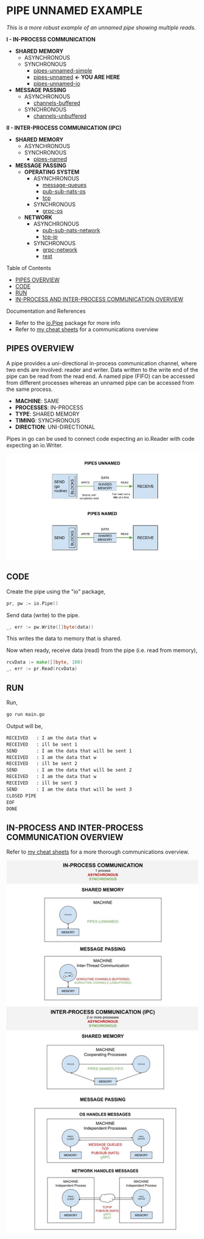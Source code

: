 # PIPE UNNAMED EXAMPLE

_This is a more robust example of an unnamed pipe showing multiple reads._

**I - IN-PROCESS COMMUNICATION**

* **SHARED MEMORY**
  * ASYNCHRONOUS
  * SYNCHRONOUS
    * [pipes-unnamed-simple](https://github.com/JeffDeCola/my-go-examples/tree/master/in-process-communication/shared-memory/synchronous/pipes-unnamed-simple)
    * [pipes-unnamed](https://github.com/JeffDeCola/my-go-examples/tree/master/in-process-communication/shared-memory/synchronous/pipes-unnamed)
      **<- YOU ARE HERE**
    * [pipes-unnamed-io](https://github.com/JeffDeCola/my-go-examples/tree/master/in-process-communication/shared-memory/synchronous/pipes-unnamed-io)
* **MESSAGE PASSING**
  * ASYNCHRONOUS
    * [channels-buffered](https://github.com/JeffDeCola/my-go-examples/tree/master/in-process-communication/message-passing/asynchronous/channels-buffered)
  * SYNCHRONOUS
    * [channels-unbuffered](https://github.com/JeffDeCola/my-go-examples/tree/master/in-process-communication/message-passing/synchronous/channels-unbuffered)

**II - INTER-PROCESS COMMUNICATION (IPC)**

* **SHARED MEMORY**
  * ASYNCHRONOUS
  * SYNCHRONOUS
    * [pipes-named](https://github.com/JeffDeCola/my-go-examples/tree/master/inter-process-communication-ipc/shared-memory/synchronous/pipes-named)
* **MESSAGE PASSING**
  * **OPERATING SYSTEM**
    * ASYNCHRONOUS
      * [message-queues](https://github.com/JeffDeCola/my-go-examples/tree/master/inter-process-communication-ipc/message-passing/operating-system/asynchronous/message-queues)
      * [pub-sub-nats-os](https://github.com/JeffDeCola/my-go-examples/tree/master/inter-process-communication-ipc/message-passing/operating-system/asynchronous/pub-sub-nats-os)
      * [tcp](https://github.com/JeffDeCola/my-go-examples/tree/master/inter-process-communication-ipc/message-passing/operating-system/asynchronous/tcp)
    * SYNCHRONOUS
      * [grpc-os](https://github.com/JeffDeCola/my-go-examples/tree/master/inter-process-communication-ipc/message-passing/operating-system/synchronous/grpc-os)
  * **NETWORK**
    * ASYNCHRONOUS
      * [pub-sub-nats-network](https://github.com/JeffDeCola/my-go-examples/tree/master/inter-process-communication-ipc/message-passing/network/asynchronous/pub-sub-nats-network)
      * [tcp-ip](https://github.com/JeffDeCola/my-go-examples/tree/master/inter-process-communication-ipc/message-passing/network/asynchronous/tcp-ip)
    * SYNCHRONOUS
      * [grpc-network](https://github.com/JeffDeCola/my-go-examples/tree/master/inter-process-communication-ipc/message-passing/network/synchronous/grpc-network)
      * [rest](https://github.com/JeffDeCola/my-go-examples/tree/master/inter-process-communication-ipc/message-passing/network/synchronous/rest)

Table of Contents

* [PIPES OVERVIEW](https://github.com/JeffDeCola/my-go-examples/tree/master/in-process-communication/shared-memory/synchronous/pipes-unnamed#pipes-overview)
* [CODE](https://github.com/JeffDeCola/my-go-examples/tree/master/in-process-communication/shared-memory/synchronous/pipes-unnamed#code)
* [RUN](https://github.com/JeffDeCola/my-go-examples/tree/master/in-process-communication/shared-memory/synchronous/pipes-unnamed#run)
* [IN-PROCESS AND INTER-PROCESS COMMUNICATION OVERVIEW](https://github.com/JeffDeCola/my-go-examples/tree/master/in-process-communication/shared-memory/synchronous/pipes-unnamed#in-process-and-inter-process-communication-overview)

Documentation and References

* Refer to the
  [io.Pipe](https://pkg.go.dev/io#Pipe)
  package for more info
* Refer to
  [my cheat sheets](https://github.com/JeffDeCola/my-cheat-sheets/tree/master/software/development/software-architectures/communication/in-process-and-inter-process-communications-ipc-overview-cheat-sheet)
  for a communications overview

## PIPES OVERVIEW

A pipe provides a uni-directional in-process communication channel, where two
ends are involved: reader and writer. Data written to the write end of
the pipe can be read from the read end. A named pipe (FIFO) can be accessed from
different processes whereas an unnamed pipe can be accessed from the same process.

* **MACHINE**: SAME
* **PROCESSES**: IN-PROCESS
* **TYPE**: SHARED MEMORY
* **TIMING**: SYNCHRONOUS
* **DIRECTION**: UNI-DIRECTIONAL

Pipes in go can be used to connect code expecting an io.Reader with
code expecting an io.Writer.

![IMAGE - pipes-unnamed-named.jpg - IMAGE](../../../../docs/pics/in-process-communication/pipes-unnamed-named.jpg)

## CODE

Create the pipe using the "io" package,

```go
pr, pw := io.Pipe()
```

Send data (write) to the pipe.

```go
_, err := pw.Write([]byte(data))
```

This writes the data to memory that is shared.

Now when ready, receive data (read) from the pipe (i.e. read from memory),

```go
rcvData := make([]byte, 100)
_, err := pr.Read(rcvData)
```

## RUN

Run,

```bash
go run main.go
```

Output will be,

```txt
RECEIVED   : I am the data that w
RECEIVED   : ill be sent 1
SEND       : I am the data that will be sent 1
RECEIVED   : I am the data that w
RECEIVED   : ill be sent 2
SEND       : I am the data that will be sent 2
RECEIVED   : I am the data that w
RECEIVED   : ill be sent 3
SEND       : I am the data that will be sent 3
CLOSED PIPE
EOF
DONE
```

## IN-PROCESS AND INTER-PROCESS COMMUNICATION OVERVIEW

Refer to
[my cheat sheets](https://github.com/JeffDeCola/my-cheat-sheets/tree/master/software/development/software-architectures/communication/in-process-and-inter-process-communications-ipc-overview-cheat-sheet)
for a more thorough communications overview.

![IMAGE - in-process-and-inter-process-communication.jpg - IMAGE](https://github.com/JeffDeCola/my-cheat-sheets/blob/master/docs/pics/in-process-and-inter-process-communication.jpg)
